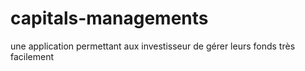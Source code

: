 # capitals-managements
une application permettant aux investisseur de gérer leurs fonds très facilement
